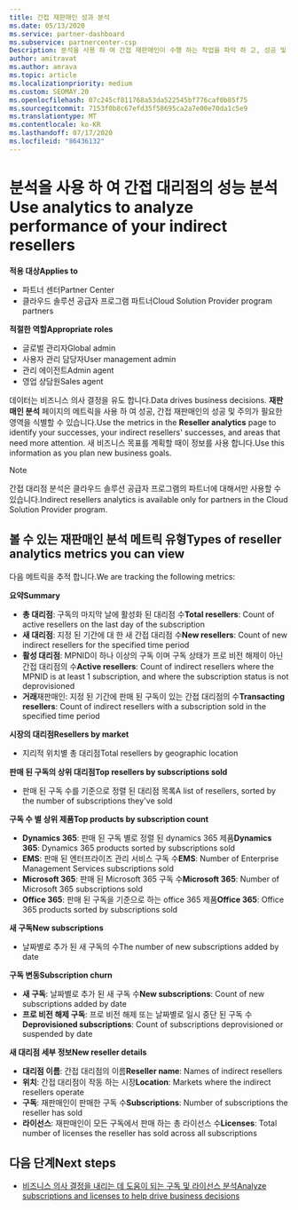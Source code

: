 ```yaml
---
title: 간접 재판매인 성과 분석
ms.date: 05/13/2020
ms.service: partner-dashboard
ms.subservice: partnercenter-csp
Description: 분석을 사용 하 여 간접 재판매인이 수행 하는 작업을 파악 하 고, 성공 및 영역에서 더 많은 주의가 필요할 수 있습니다.
author: amitravat
ms.author: amrava
ms.topic: article
ms.localizationpriority: medium
ms.custom: SEOMAY.20
ms.openlocfilehash: 07c245cf811768a53da522545bf776caf0b85f75
ms.sourcegitcommit: 7153f0b8c67efd35f58695ca2a7e00e70da1c5e9
ms.translationtype: MT
ms.contentlocale: ko-KR
ms.lasthandoff: 07/17/2020
ms.locfileid: "86436132"
---
```

# <a name="use-analytics-to-analyze-performance-of-your-indirect-resellers"></a><span data-ttu-id="a6e4f-103">분석을 사용 하 여 간접 대리점의 성능 분석</span><span class="sxs-lookup"><span data-stu-id="a6e4f-103">Use analytics to analyze performance of your indirect resellers</span></span>

<span data-ttu-id="a6e4f-104">**적용 대상**</span><span class="sxs-lookup"><span data-stu-id="a6e4f-104">**Applies to**</span></span>

- <span data-ttu-id="a6e4f-105">파트너 센터</span><span class="sxs-lookup"><span data-stu-id="a6e4f-105">Partner Center</span></span>
- <span data-ttu-id="a6e4f-106">클라우드 솔루션 공급자 프로그램 파트너</span><span class="sxs-lookup"><span data-stu-id="a6e4f-106">Cloud Solution Provider program partners</span></span>

<span data-ttu-id="a6e4f-107">**적절한 역할**</span><span class="sxs-lookup"><span data-stu-id="a6e4f-107">**Appropriate roles**</span></span>

- <span data-ttu-id="a6e4f-108">글로벌 관리자</span><span class="sxs-lookup"><span data-stu-id="a6e4f-108">Global admin</span></span>
- <span data-ttu-id="a6e4f-109">사용자 관리 담당자</span><span class="sxs-lookup"><span data-stu-id="a6e4f-109">User management admin</span></span>
- <span data-ttu-id="a6e4f-110">관리 에이전트</span><span class="sxs-lookup"><span data-stu-id="a6e4f-110">Admin agent</span></span>
- <span data-ttu-id="a6e4f-111">영업 상담원</span><span class="sxs-lookup"><span data-stu-id="a6e4f-111">Sales agent</span></span>

<span data-ttu-id="a6e4f-112">데이터는 비즈니스 의사 결정을 유도 합니다.</span><span class="sxs-lookup"><span data-stu-id="a6e4f-112">Data drives business decisions.</span></span> <span data-ttu-id="a6e4f-113">**재판매인 분석** 페이지의 메트릭을 사용 하 여 성공, 간접 재판매인의 성공 및 주의가 필요한 영역을 식별할 수 있습니다.</span><span class="sxs-lookup"><span data-stu-id="a6e4f-113">Use the metrics in the **Reseller analytics** page to identify your successes, your indirect resellers' successes, and areas that need more attention.</span></span> <span data-ttu-id="a6e4f-114">새 비즈니스 목표를 계획할 때이 정보를 사용 합니다.</span><span class="sxs-lookup"><span data-stu-id="a6e4f-114">Use this information as you plan new business goals.</span></span>

> [!NOTE]
> <span data-ttu-id="a6e4f-115">간접 대리점 분석은 클라우드 솔루션 공급자 프로그램의 파트너에 대해서만 사용할 수 있습니다.</span><span class="sxs-lookup"><span data-stu-id="a6e4f-115">Indirect resellers analytics is available only for partners in the Cloud Solution Provider program.</span></span>

## <a name="types-of-reseller-analytics-metrics-you-can-view"></a><span data-ttu-id="a6e4f-116">볼 수 있는 재판매인 분석 메트릭 유형</span><span class="sxs-lookup"><span data-stu-id="a6e4f-116">Types of reseller analytics metrics you can view</span></span>

<span data-ttu-id="a6e4f-117">다음 메트릭을 추적 합니다.</span><span class="sxs-lookup"><span data-stu-id="a6e4f-117">We are tracking the following metrics:</span></span>

<span data-ttu-id="a6e4f-118">**요약**</span><span class="sxs-lookup"><span data-stu-id="a6e4f-118">**Summary**</span></span>  
 - <span data-ttu-id="a6e4f-119">**총 대리점**: 구독의 마지막 날에 활성화 된 대리점 수</span><span class="sxs-lookup"><span data-stu-id="a6e4f-119">**Total resellers**: Count of active resellers on the last day of the subscription</span></span>  
 - <span data-ttu-id="a6e4f-120">**새 대리점**: 지정 된 기간에 대 한 새 간접 대리점 수</span><span class="sxs-lookup"><span data-stu-id="a6e4f-120">**New resellers**: Count of new indirect resellers for the specified time period</span></span>  
 - <span data-ttu-id="a6e4f-121">**활성 대리점**: MPNID이 하나 이상의 구독 이며 구독 상태가 프로 비전 해제이 아닌 간접 대리점의 수</span><span class="sxs-lookup"><span data-stu-id="a6e4f-121">**Active resellers**: Count of indirect resellers where the MPNID is at least 1 subscription, and where the subscription status is not deprovisioned</span></span>  
 - <span data-ttu-id="a6e4f-122">**거래**재판매인: 지정 된 기간에 판매 된 구독이 있는 간접 대리점의 수</span><span class="sxs-lookup"><span data-stu-id="a6e4f-122">**Transacting resellers**: Count of indirect resellers with a subscription sold in the specified time period</span></span>  

<span data-ttu-id="a6e4f-123">**시장의 대리점**</span><span class="sxs-lookup"><span data-stu-id="a6e4f-123">**Resellers by market**</span></span>  
 - <span data-ttu-id="a6e4f-124">지리적 위치별 총 대리점</span><span class="sxs-lookup"><span data-stu-id="a6e4f-124">Total resellers by geographic location</span></span>  

<span data-ttu-id="a6e4f-125">**판매 된 구독의 상위 대리점**</span><span class="sxs-lookup"><span data-stu-id="a6e4f-125">**Top resellers by subscriptions sold**</span></span>
 - <span data-ttu-id="a6e4f-126">판매 된 구독 수를 기준으로 정렬 된 대리점 목록</span><span class="sxs-lookup"><span data-stu-id="a6e4f-126">A list of resellers, sorted by the number of subscriptions they've sold</span></span>  

<span data-ttu-id="a6e4f-127">**구독 수 별 상위 제품**</span><span class="sxs-lookup"><span data-stu-id="a6e4f-127">**Top products by subscription count**</span></span>  
 - <span data-ttu-id="a6e4f-128">**Dynamics 365**: 판매 된 구독 별로 정렬 된 dynamics 365 제품</span><span class="sxs-lookup"><span data-stu-id="a6e4f-128">**Dynamics 365**: Dynamics 365 products sorted by subscriptions sold</span></span>  
 - <span data-ttu-id="a6e4f-129">**EMS**: 판매 된 엔터프라이즈 관리 서비스 구독 수</span><span class="sxs-lookup"><span data-stu-id="a6e4f-129">**EMS**: Number of Enterprise Management Services subscriptions sold</span></span>  
 - <span data-ttu-id="a6e4f-130">**Microsoft 365**: 판매 된 Microsoft 365 구독 수</span><span class="sxs-lookup"><span data-stu-id="a6e4f-130">**Microsoft 365**: Number of Microsoft 365 subscriptions sold</span></span>  
 - <span data-ttu-id="a6e4f-131">**Office 365**: 판매 된 구독을 기준으로 하는 office 365 제품</span><span class="sxs-lookup"><span data-stu-id="a6e4f-131">**Office 365**: Office 365 products sorted by subscriptions sold</span></span>  

<span data-ttu-id="a6e4f-132">**새 구독**</span><span class="sxs-lookup"><span data-stu-id="a6e4f-132">**New subscriptions**</span></span>  
 - <span data-ttu-id="a6e4f-133">날짜별로 추가 된 새 구독의 수</span><span class="sxs-lookup"><span data-stu-id="a6e4f-133">The number of new subscriptions added by date</span></span>  

<span data-ttu-id="a6e4f-134">**구독 변동**</span><span class="sxs-lookup"><span data-stu-id="a6e4f-134">**Subscription churn**</span></span>  
 - <span data-ttu-id="a6e4f-135">**새 구독**: 날짜별로 추가 된 새 구독 수</span><span class="sxs-lookup"><span data-stu-id="a6e4f-135">**New subscriptions**: Count of new subscriptions added by date</span></span>  
 - <span data-ttu-id="a6e4f-136">**프로 비전 해제 구독**: 프로 비전 해제 또는 날짜별로 일시 중단 된 구독 수</span><span class="sxs-lookup"><span data-stu-id="a6e4f-136">**Deprovisioned subscriptions**: Count of subscriptions deprovisioned or suspended by date</span></span>  

<span data-ttu-id="a6e4f-137">**새 대리점 세부 정보**</span><span class="sxs-lookup"><span data-stu-id="a6e4f-137">**New reseller details**</span></span>  
 - <span data-ttu-id="a6e4f-138">**대리점 이름**: 간접 대리점의 이름</span><span class="sxs-lookup"><span data-stu-id="a6e4f-138">**Reseller name**: Names of indirect resellers</span></span>  
 - <span data-ttu-id="a6e4f-139">**위치**: 간접 대리점이 작동 하는 시장</span><span class="sxs-lookup"><span data-stu-id="a6e4f-139">**Location**: Markets where the indirect resellers operate</span></span>  
 - <span data-ttu-id="a6e4f-140">**구독**: 재판매인이 판매한 구독 수</span><span class="sxs-lookup"><span data-stu-id="a6e4f-140">**Subscriptions**: Number of subscriptions the reseller has sold</span></span>  
 - <span data-ttu-id="a6e4f-141">**라이선스**: 재판매인이 모든 구독에서 판매 하는 총 라이선스 수</span><span class="sxs-lookup"><span data-stu-id="a6e4f-141">**Licenses**: Total number of licenses the reseller has sold across all subscriptions</span></span>  
  
## <a name="next-steps"></a><span data-ttu-id="a6e4f-142">다음 단계</span><span class="sxs-lookup"><span data-stu-id="a6e4f-142">Next steps</span></span>

- [<span data-ttu-id="a6e4f-143">비즈니스 의사 결정을 내리는 데 도움이 되는 구독 및 라이선스 분석</span><span class="sxs-lookup"><span data-stu-id="a6e4f-143">Analyze subscriptions and licenses to help drive business decisions</span></span>](analyze-subscriptions-licenses.md)